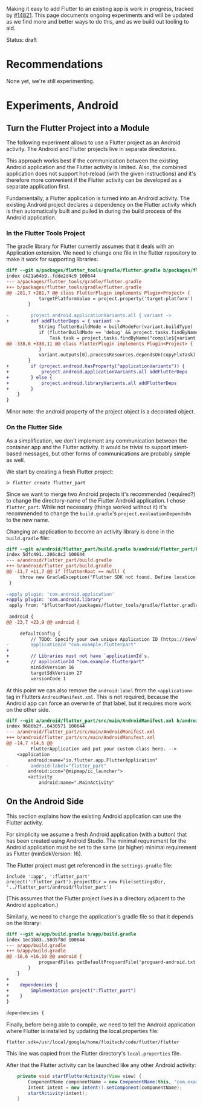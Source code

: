 Making it easy to add Flutter to an existing app is work in progress, tracked by [#14821](https://github.com/flutter/flutter/issues/14821). This page documents ongoing experiments and will be updated as we find more and better ways to do this, and as we build out tooling to aid.

Status: draft

# Recommendations

None yet, we're still experimenting.

# Experiments, Android

## Turn the Flutter Project into a Module
The following experiment allows to use a Flutter project as an Android activity. The Android and Flutter projects live in separate directories.

This approach works best if the communication between the existing Android application and the Flutter activity is limited. Also, the combined application does not support hot-reload (with the given instructions) and it's therefore more convenient if the Flutter activity can be developed as a separate application first.

Fundamentally, a Flutter application is turned into an Android activity. The existing Android project declares a dependency on the Flutter activity which is then automatically built and pulled in during the build process of the Android application.

### In the Flutter Tools Project
The gradle library for Flutter currently assumes that it deals with an Application extension. We need to change one file in the flutter repository to make it work for supporting libraries:

``` diff
diff --git a/packages/flutter_tools/gradle/flutter.gradle b/packages/flutter_tools/gradle/flutter.gradle
index c421a64b9..fdde2d4c9 100644
--- a/packages/flutter_tools/gradle/flutter.gradle
+++ b/packages/flutter_tools/gradle/flutter.gradle
@@ -281,7 +281,7 @@ class FlutterPlugin implements Plugin<Project> {
            targetPlatformValue = project.property('target-platform')
        }
 
-        project.android.applicationVariants.all { variant ->
+        def addFlutterDeps = { variant ->
            String flutterBuildMode = buildModeFor(variant.buildType)
            if (flutterBuildMode == 'debug' && project.tasks.findByName('flutterBuildX86Jar')) {
                Task task = project.tasks.findByName("compile${variant.name.capitalize()}JavaWithJavac")
@@ -338,6 +338,11 @@ class FlutterPlugin implements Plugin<Project> {
            }
            variant.outputs[0].processResources.dependsOn(copyFlxTask)
        }
+        if (project.android.hasProperty("applicationVariants")) {
+            project.android.applicationVariants.all addFlutterDeps
+        } else {
+            project.android.libraryVariants.all addFlutterDeps
+        }
    }
}
```
Minor note: the android property of the project object is a decorated object.

### On the Flutter Side
As a simplification, we don't implement any communication between the container app and the Flutter activity. It would be trivial to support intent-based messages, but other forms of communications are probably simple as well.

We start by creating a fresh Flutter project:
```
ᐅ flutter create flutter_part
```

Since we want to merge two Android projects it's recommended (required?) to change the directory-name of the Flutter Android application. I chose `flutter_part`. While not necessary (things worked without it) it's recommended to change the `build.gradle`'s `project.evaluationDependsOn` to the new name.

Changing an application to become an activity library is done in the `build.gradle` file:
``` diff
diff --git a/android/flutter_part/build.gradle b/android/flutter_part/build.gradle
index 5dfc491..206c8c2 100644
--- a/android/flutter_part/build.gradle
+++ b/android/flutter_part/build.gradle
@@ -11,7 +11,7 @@ if (flutterRoot == null) {
     throw new GradleException("Flutter SDK not found. Define location with flutter.sdk in the local.properties file.")
 }
 
-apply plugin: 'com.android.application'
+apply plugin: 'com.android.library'
 apply from: "$flutterRoot/packages/flutter_tools/gradle/flutter.gradle"
 
 android {
@@ -23,7 +23,9 @@ android {
 
     defaultConfig {
         // TODO: Specify your own unique Application ID (https://developer.android.com/studio/build/application-id.html).
-        applicationId "com.example.flutterpart"
+
+        // Libraries must not have `applicationId`s.
+        // applicationId "com.example.flutterpart"
         minSdkVersion 16
         targetSdkVersion 27
         versionCode 1
```

At this point we can also remove the `android:label` from the `<application>` tag in Flutters `AndroidManifest.xml`. This is not required, because the Android app can force an overwrite of that label, but it requires more work on the other side.

``` diff
diff --git a/android/flutter_part/src/main/AndroidManifest.xml b/android/flutter_part/src/main/AndroidManifest.xml
index 9686b2f..6430571 100644
--- a/android/flutter_part/src/main/AndroidManifest.xml
+++ b/android/flutter_part/src/main/AndroidManifest.xml
@@ -14,7 +14,6 @@
         FlutterApplication and put your custom class here. -->
    <application
        android:name="io.flutter.app.FlutterApplication"
-        android:label="flutter_part"
        android:icon="@mipmap/ic_launcher">
        <activity
            android:name=".MainActivity"
```

## On the Android Side
This section explains how the existing Android application can use the Flutter activity.

For simplicity we assume a fresh Android application (with a button) that has been created using Android Studio.
The minimal requirement for the Android application must be set to the same (or higher) minimal requirement as Flutter (minSdkVersion: 16).

The Flutter project must get referenced in the `settings.gradle` file:
```
include ':app', ':flutter_part'
project(':flutter_part').projectDir = new File(settingsDir, '../flutter_part/android/flutter_part')
```
(This assumes that the Flutter project lives in a directory adjacent to the Android application.)

Similarly, we need to change the application's gradle file so that it depends on the library:

``` diff
diff --git a/app/build.gradle b/app/build.gradle
index 1ec1b83..58d5f8d 100644
--- a/app/build.gradle
+++ b/app/build.gradle
@@ -16,6 +16,10 @@ android {
            proguardFiles getDefaultProguardFile('proguard-android.txt'), 'proguard-rules.pro'
        }
    }
+
+    dependencies {
+        implementation project(":flutter_part")
+    }
}
 
dependencies {
```

Finally, before being able to compile, we need to tell the Android application where Flutter is installed by updating the local.properties file:
```
flutter.sdk=/usr/local/google/home/floitsch/code/flutter/flutter
```
This line was copied from the Flutter directory's `local.properties` file.

After that the Flutter activity can be launched like any other Android activity:
``` Java
    private void startFlutterActivity(View view) {
        ComponentName componentName = new ComponentName(this, "com.example.flutterpart.MainActivity");
        Intent intent = new Intent().setComponent(componentName);
        startActivity(intent);
    }
```